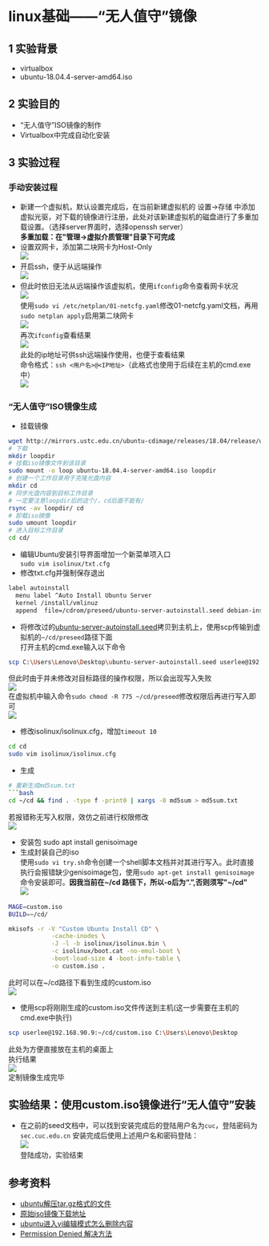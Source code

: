 # linux基础——“无人值守”镜像  
## 1 实验背景  
* virtualbox  
* ubuntu-18.04.4-server-amd64.iso  
## 2 实验目的  
* “无人值守”ISO镜像的制作  
* Virtualbox中完成自动化安装  
## 3 实验过程  
### 手动安装过程  
* 新建一个虚拟机，默认设置完成后，在当前新建虚拟机的 设置->存储 中添加虚拟光驱，对下载的镜像进行注册，此处对该新建虚拟机的磁盘进行了多重加载设置。（选择server界面时，选择openssh server）  
**多重加载：在"管理->虚拟介质管理"目录下可完成**  
* 设置双网卡，添加第二块网卡为Host-Only  
![](./img/net.png)  
* 开启ssh，便于从远端操作  
![](./img/ssh.png)
* 但此时依旧无法从远端操作该虚拟机，使用```ifconfig```命令查看网卡状况  
![](./img/net2.png)  
使用```sudo vi /etc/netplan/01-netcfg.yaml```修改01-netcfg.yaml文档，再用```sudo netplan apply```启用第二块网卡  
![](./img/fornet.png)  
再次```ifconfig```查看结果  
![](./img/finalnetstat.png)  
此处的ip地址可供ssh远端操作使用，也便于查看结果  
命令格式：```ssh <用户名>@<IP地址>```（此格式也使用于后续在主机的cmd.exe中）  
![](./img/sshresult.png)  
### “无人值守”ISO镜像生成
* 挂载镜像  

```bash
wget http://mirrors.ustc.edu.cn/ubuntu-cdimage/releases/18.04/release/ubuntu-18.04.4-server-amd64.iso
# 下载
mkdir loopdir
# 挂载iso镜像文件到该目录
sudo mount -o loop ubuntu-18.04.4-server-amd64.iso loopdir
# 创建一个工作目录用于克隆光盘内容
mkdir cd
# 同步光盘内容到目标工作目录
# 一定要注意loopdir后的这个/，cd后面不能有/
rsync -av loopdir/ cd
# 卸载iso镜像
sudo umount loopdir 
# 进入目标工作目录
cd cd/
```  
* 编辑Ubuntu安装引导界面增加一个新菜单项入口  
```sudo vim isolinux/txt.cfg```  
* 修改txt.cfg并强制保存退出  
```bash
label autoinstall
  menu label ^Auto Install Ubuntu Server
  kernel /install/vmlinuz
  append  file=/cdrom/preseed/ubuntu-server-autoinstall.seed debian-installer/locale=en_US console-setup/layoutcode=us keyboard-configuration/layoutcode=us console-setup/ask_detect=false localechooser/translation/warn-light=true localechooser/translation/warn-severe=true initrd=/install/initrd.gz root=/dev/ram rw quiet
```  
* 将修改过的[ubuntu-server-autoinstall.seed](https://github.com/c4pr1c3/LinuxSysAdmin/blob/master/exp/chap0x01/cd-rom/preseed/ubuntu-server-autoinstall.seed)拷贝到主机上，使用scp传输到虚拟机的```~/cd/preseed```路径下面  
打开主机的cmd.exe输入以下命令  
```bash
scp C:\Users\Lenovo\Desktop\ubuntu-server-autoinstall.seed userlee@192.168.90.9:~/cd/preseed
```
但此时由于并未修改对目标路径的操作权限，所以会出现写入失败  
![](./img/error1.png)  
在虚拟机中输入命令```sudo chmod -R 775 ~/cd/preseed```修改权限后再进行写入即可  
![](./img/scpresult.png)  
* 修改isolinux/isolinux.cfg，增加```timeout 10```
```bash
cd cd
sudo vim isolinux/isolinux.cfg
```  
* 生成  
```bash
# 重新生成md5sum.txt
```bash
cd ~/cd && find . -type f -print0 | xargs -0 md5sum > md5sum.txt
```
若报错称无写入权限，效仿之前进行权限修改  
![](./img/error2.png)  

* 安装包
sudo apt install genisoimage
* 生成封装自己的iso  
使用```sudo vi try.sh```命令创建一个shell脚本文档并对其进行写入。此时直接执行会报错缺少genisoimage包，使用```sudo apt-get install genisoimage```命令安装即可。**因我当前在~/cd 路径下，所以-o后为“.”,否则须写"~/cd"**  
![](./img/shell.png)  
```bash
MAGE=custom.iso
BUILD=~/cd/

mkisofs -r -V "Custom Ubuntu Install CD" \
            -cache-inodes \
            -J -l -b isolinux/isolinux.bin \
            -c isolinux/boot.cat -no-emul-boot \
            -boot-load-size 4 -boot-info-table \
            -o custom.iso .
```  
此时可以在~/cd路径下看到生成的custom.iso  
![](./img/isobirth.png)  
* 使用scp将刚刚生成的custom.iso文件传送到主机(这一步需要在主机的cmd.exe中执行)  
```bash
scp userlee@192.168.90.9:~/cd/custom.iso C:\Users\Lenovo\Desktop
```
此处为方便直接放在主机的桌面上  
执行结果  
![](./img/step2.png)  
定制镜像生成完毕  
## 实验结果：使用custom.iso镜像进行“无人值守”安装  
* 在之前的seed文档中，可以找到安装完成后的登陆用户名为```cuc```，登陆密码为 ```sec.cuc.edu.cn``` 
安装完成后使用上述用户名和密码登陆：  
![](./img/finalresult.png)  
登陆成功，实验结束  
## 参考资料
* [ubuntu解压tar.gz格式的文件](https://blog.csdn.net/eefresher/article/details/99738446)  
* [原始iso镜像下载地址](http://old-releases.ubuntu.com/releases/18.04.1/)
* [ubuntu进入vi编辑模式怎么删除内容](https://blog.csdn.net/tochal/article/details/72825541)  
* [Permission Denied 解决方法](https://blog.csdn.net/songchunxiao1991/article/details/82629148?depth_1-utm_source=distribute.pc_relevant.none-task&utm_source=distribute.pc_relevant.none-task)